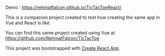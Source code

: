 Demo : https://rehmatfalcon.github.io/TicTacToeReact/

This is a companion project created to test how creating the same app in Vue and React is like.

You can find this same project created using Vue at https://github.com/RehmatFalcon/TicTacToe

This project was bootstrapped with [Create React App](https://github.com/facebook/create-react-app).
